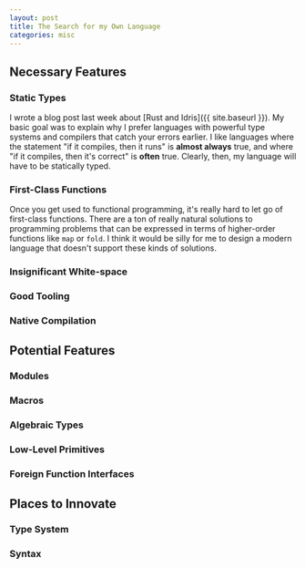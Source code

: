 ```yaml
---
layout: post
title: The Search for my Own Language
categories: misc
---
```


## Necessary Features
### Static Types
I wrote a blog post last week about
[Rust and Idris]({{ site.baseurl }}).
My basic goal was to explain why I prefer languages with powerful type systems
and compilers that catch your errors earlier. I like languages where the
statement "if it compiles, then it runs" is **almost always** true, and where
"if it compiles, then it's correct" is **often** true. Clearly, then, my
language will have to be statically typed.

### First-Class Functions
Once you get used to functional programming, it's really hard to let go of
first-class functions. There are a ton of really natural solutions to
programming problems that can be expressed in terms of higher-order functions
like `map` or `fold`. I think it would be silly for me to design a modern
language that doesn't support these kinds of solutions.

### Insignificant White-space

### Good Tooling

### Native Compilation

## Potential Features
### Modules

### Macros

### Algebraic Types

### Low-Level Primitives

### Foreign Function Interfaces

## Places to Innovate
### Type System

### Syntax
